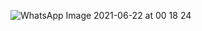 ![WhatsApp Image 2021-06-22 at 00 18 24](https://user-images.githubusercontent.com/43849911/122828687-9bf7c100-d303-11eb-878b-00aa26c5fdd7.jpeg)
